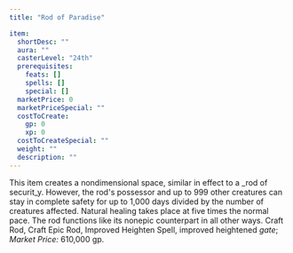 ```yaml
---
title: "Rod of Paradise"

item:
  shortDesc: ""
  aura: ""
  casterLevel: "24th"
  prerequisites:
    feats: []
    spells: []
    special: []
  marketPrice: 0
  marketPriceSpecial: ""
  costToCreate:
    gp: 0
    xp: 0
  costToCreateSpecial: ""
  weight: ""
  description: ""
---
```

This item creates a nondimensional space, similar in effect to a _rod of securit_y. However, the rod's possessor and up to 999 other creatures can stay in complete safety for up to 1,000 days divided by the number of creatures affected. Natural healing takes place at five times the normal pace. The rod functions like its nonepic counterpart in all other ways.
Craft Rod, Craft Epic Rod, Improved Heighten Spell, improved heightened _gate_; _Market Price:_ 610,000 gp.

